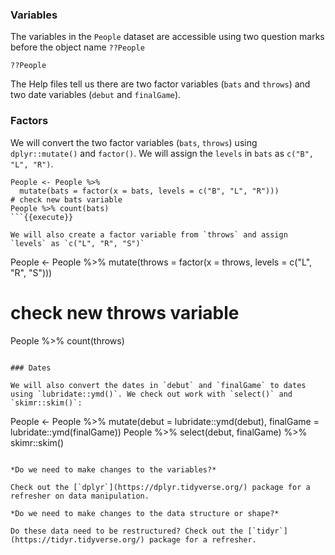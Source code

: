### Variables

The variables in the `People` dataset are accessible using two question marks before the object name `??People`

```
??People
```

The Help files tell us there are two factor variables (`bats` and `throws`) and two date variables (`debut` and `finalGame`).

### Factors 

We will convert the two factor variables (`bats`, `throws`) using `dplyr::mutate()` and `factor()`. We will assign the `levels` in `bats` as `c("B", "L", "R")`.

```
People <- People %>% 
  mutate(bats = factor(x = bats, levels = c("B", "L", "R")))
# check new bats variable
People %>% count(bats)
```{{execute}}

We will also create a factor variable from `throws` and assign `levels` as `c("L", "R", "S")`

```
People <- People %>% 
  mutate(throws = factor(x = throws, levels = c("L", "R", "S")))
# check new throws variable
People %>% count(throws)
```{{execute}}

### Dates 

We will also convert the dates in `debut` and `finalGame` to dates using `lubridate::ymd()`. We check out work with `select()` and `skimr::skim()`:

```
People <- People %>% 
  mutate(debut = lubridate::ymd(debut),
         finalGame = lubridate::ymd(finalGame))
People %>% 
  select(debut, finalGame) %>% 
  skimr::skim()
```{{execute}}

*Do we need to make changes to the variables?*

Check out the [`dplyr`](https://dplyr.tidyverse.org/) package for a refresher on data manipulation.

*Do we need to make changes to the data structure or shape?*

Do these data need to be restructured? Check out the [`tidyr`](https://tidyr.tidyverse.org/) package for a refresher.
